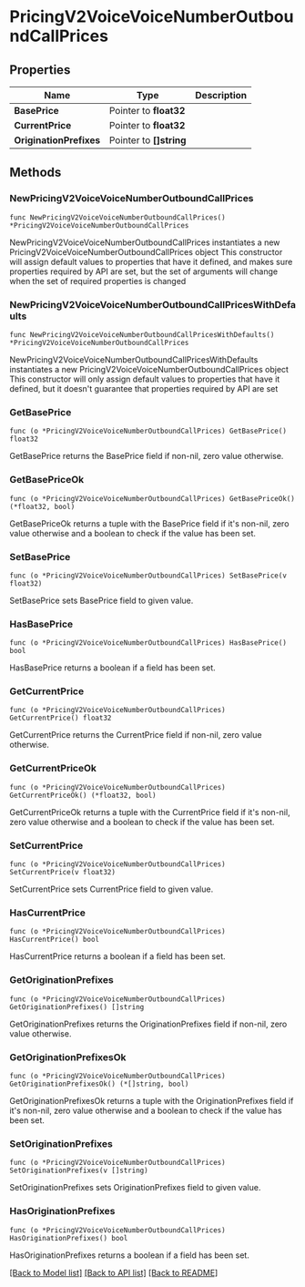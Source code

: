 # PricingV2VoiceVoiceNumberOutboundCallPrices

## Properties

Name | Type | Description
------------ | ------------- | -------------
**BasePrice** | Pointer to **float32** |  | [optional] 
**CurrentPrice** | Pointer to **float32** |  | [optional] 
**OriginationPrefixes** | Pointer to **[]string** |  | [optional] 

## Methods

### NewPricingV2VoiceVoiceNumberOutboundCallPrices

`func NewPricingV2VoiceVoiceNumberOutboundCallPrices() *PricingV2VoiceVoiceNumberOutboundCallPrices`

NewPricingV2VoiceVoiceNumberOutboundCallPrices instantiates a new PricingV2VoiceVoiceNumberOutboundCallPrices object
This constructor will assign default values to properties that have it defined,
and makes sure properties required by API are set, but the set of arguments
will change when the set of required properties is changed

### NewPricingV2VoiceVoiceNumberOutboundCallPricesWithDefaults

`func NewPricingV2VoiceVoiceNumberOutboundCallPricesWithDefaults() *PricingV2VoiceVoiceNumberOutboundCallPrices`

NewPricingV2VoiceVoiceNumberOutboundCallPricesWithDefaults instantiates a new PricingV2VoiceVoiceNumberOutboundCallPrices object
This constructor will only assign default values to properties that have it defined,
but it doesn't guarantee that properties required by API are set

### GetBasePrice

`func (o *PricingV2VoiceVoiceNumberOutboundCallPrices) GetBasePrice() float32`

GetBasePrice returns the BasePrice field if non-nil, zero value otherwise.

### GetBasePriceOk

`func (o *PricingV2VoiceVoiceNumberOutboundCallPrices) GetBasePriceOk() (*float32, bool)`

GetBasePriceOk returns a tuple with the BasePrice field if it's non-nil, zero value otherwise
and a boolean to check if the value has been set.

### SetBasePrice

`func (o *PricingV2VoiceVoiceNumberOutboundCallPrices) SetBasePrice(v float32)`

SetBasePrice sets BasePrice field to given value.

### HasBasePrice

`func (o *PricingV2VoiceVoiceNumberOutboundCallPrices) HasBasePrice() bool`

HasBasePrice returns a boolean if a field has been set.

### GetCurrentPrice

`func (o *PricingV2VoiceVoiceNumberOutboundCallPrices) GetCurrentPrice() float32`

GetCurrentPrice returns the CurrentPrice field if non-nil, zero value otherwise.

### GetCurrentPriceOk

`func (o *PricingV2VoiceVoiceNumberOutboundCallPrices) GetCurrentPriceOk() (*float32, bool)`

GetCurrentPriceOk returns a tuple with the CurrentPrice field if it's non-nil, zero value otherwise
and a boolean to check if the value has been set.

### SetCurrentPrice

`func (o *PricingV2VoiceVoiceNumberOutboundCallPrices) SetCurrentPrice(v float32)`

SetCurrentPrice sets CurrentPrice field to given value.

### HasCurrentPrice

`func (o *PricingV2VoiceVoiceNumberOutboundCallPrices) HasCurrentPrice() bool`

HasCurrentPrice returns a boolean if a field has been set.

### GetOriginationPrefixes

`func (o *PricingV2VoiceVoiceNumberOutboundCallPrices) GetOriginationPrefixes() []string`

GetOriginationPrefixes returns the OriginationPrefixes field if non-nil, zero value otherwise.

### GetOriginationPrefixesOk

`func (o *PricingV2VoiceVoiceNumberOutboundCallPrices) GetOriginationPrefixesOk() (*[]string, bool)`

GetOriginationPrefixesOk returns a tuple with the OriginationPrefixes field if it's non-nil, zero value otherwise
and a boolean to check if the value has been set.

### SetOriginationPrefixes

`func (o *PricingV2VoiceVoiceNumberOutboundCallPrices) SetOriginationPrefixes(v []string)`

SetOriginationPrefixes sets OriginationPrefixes field to given value.

### HasOriginationPrefixes

`func (o *PricingV2VoiceVoiceNumberOutboundCallPrices) HasOriginationPrefixes() bool`

HasOriginationPrefixes returns a boolean if a field has been set.


[[Back to Model list]](../README.md#documentation-for-models) [[Back to API list]](../README.md#documentation-for-api-endpoints) [[Back to README]](../README.md)


